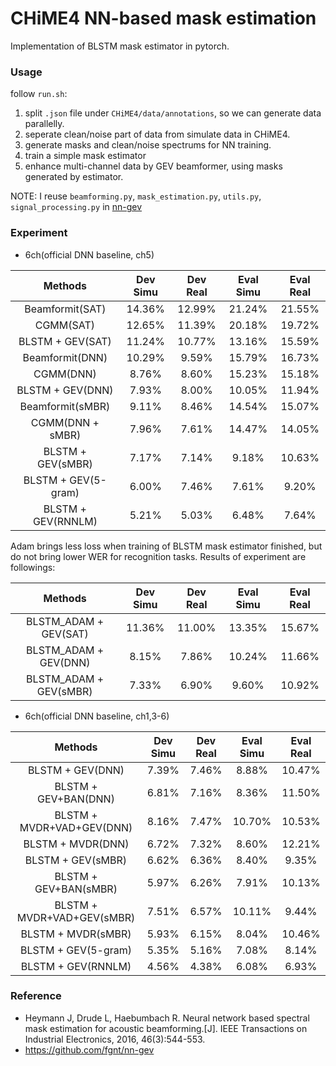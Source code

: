 # CHiME4 NN-based mask estimation

Implementation of BLSTM mask estimator in pytorch.

### Usage
follow `run.sh`:
1. split `.json` file under `CHiME4/data/annotations`, so we can generate data parallelly.
2. seperate clean/noise part of data from simulate data in CHiME4.
3. generate masks and clean/noise spectrums for NN training.
4. train a simple mask estimator
5. enhance multi-channel data by GEV beamformer, using masks generated by estimator.

NOTE: I reuse `beamforming.py`, `mask_estimation.py`, `utils.py`, `signal_processing.py` in [nn-gev](https://github.com/fgnt/nn-gev)

### Experiment

* 6ch(official DNN baseline, ch5)

| Methods | Dev Simu | Dev Real | Eval Simu | Eval Real |
|  :---:  |  :---:   |   :---:  |   :---:   |   :---:   |
|Beamformit(SAT)| 14.36%  | 12.99%   | 21.24%    | 21.55%    |
|  CGMM(SAT)    | 12.65%  | 11.39%   | 20.18%    | 19.72%    |
|  BLSTM + GEV(SAT)    | 11.24%  | 10.77%   | 13.16%    | 15.59%    |
|Beamformit(DNN)| 10.29%  | 9.59%   | 15.79%    | 16.73%    |
| CGMM(DNN) | 8.76%  | 8.60%   | 15.23%    | 15.18%    |
|  BLSTM + GEV(DNN)    | 7.93%  | 8.00%   | 10.05%    | 11.94%    |
 Beamformit(sMBR) | 9.11%  | 8.46%   | 14.54%    | 15.07%    |
|  CGMM(DNN + sMBR)    | 7.96%  | 7.61%   | 14.47%    | 14.05%    |
|  BLSTM + GEV(sMBR)    | 7.17%  | 7.14%   | 9.18%    | 10.63%    |
|  BLSTM + GEV(5-gram)    | 6.00%  | 7.46%   | 7.61%    | 9.20%    |
|  BLSTM + GEV(RNNLM)    | 5.21%  | 5.03%   | 6.48%    | 7.64%    |

Adam brings less loss when training of BLSTM mask estimator finished, but do not bring lower WER for recognition tasks. 
Results of experiment are followings:

| Methods | Dev Simu | Dev Real | Eval Simu | Eval Real |
|  :---:  |  :---:   |   :---:  |   :---:   |   :---:   |
|  BLSTM_ADAM + GEV(SAT)    | 11.36%  | 11.00%   | 13.35%    | 15.67%    |
|  BLSTM_ADAM + GEV(DNN)    | 8.15%  | 7.86%   | 10.24%    | 11.66%    |
|  BLSTM_ADAM + GEV(sMBR)    | 7.33%  | 6.90%   | 9.60%    | 10.92%    |


* 6ch(official DNN baseline, ch1,3-6)

| Methods | Dev Simu | Dev Real | Eval Simu | Eval Real |
|  :---:  |  :---:   |   :---:  |   :---:   |   :---:   |
|  BLSTM + GEV(DNN)    | 7.39%  | 7.46%   | 8.88%    | 10.47%    |
|  BLSTM + GEV+BAN(DNN)    | 6.81%  | 7.16%   | 8.36%    | 11.50%    |
|  BLSTM + MVDR+VAD+GEV(DNN)    | 8.16%  | 7.47%   | 10.70%    | 10.53%    |
|  BLSTM + MVDR(DNN)    | 6.72%  | 7.32%   | 8.60%    | 12.21%    |
|  BLSTM + GEV(sMBR)    | 6.62%  | 6.36%   | 8.40%    | 9.35%    |
|  BLSTM + GEV+BAN(sMBR)    | 5.97%  | 6.26%   | 7.91%    | 10.13%    |
|  BLSTM + MVDR+VAD+GEV(sMBR)    | 7.51%  | 6.57%   | 10.11%    | 9.44%    |
|  BLSTM + MVDR(sMBR)    | 5.93%  | 6.15%   | 8.04%    | 10.46%    |
|  BLSTM + GEV(5-gram)    | 5.35%  | 5.16%   | 7.08%    | 8.14%    |
|  BLSTM + GEV(RNNLM)    | 4.56%  | 4.38%   | 6.08%    | 6.93%    |


### Reference
* Heymann J, Drude L, Haebumbach R. Neural network based spectral mask estimation for acoustic beamforming.[J]. IEEE Transactions on Industrial Electronics, 2016, 46(3):544-553.
* https://github.com/fgnt/nn-gev
